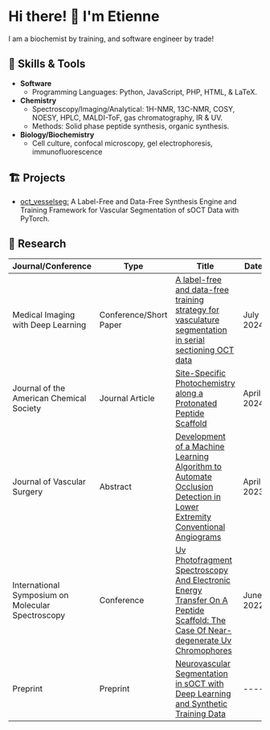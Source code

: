 # Hi there! 👋 I'm Etienne

I am a biochemist by training, and software engineer by trade! 

## 🚀 Skills & Tools

- **Software**
  - Programming Languages: Python, JavaScript, PHP, HTML, & LaTeX.
- **Chemistry**
  - Spectroscopy/Imaging/Analytical: 1H-NMR, 13C-NMR, COSY, NOESY, HPLC, MALDI-ToF, gas chromatography, IR & UV.
  - Methods: Solid phase peptide synthesis, organic synthesis.
- **Biology/Biochemistry**
    - Cell culture, confocal microscopy, gel electrophoresis, immunofluorescence

## 🏗️ Projects
- [oct_vesselseg:](https://github.com/EtienneChollet/oct_vesselseg) A Label-Free and Data-Free Synthesis Engine and Training Framework for Vascular Segmentation of sOCT Data with PyTorch.

## 📜 Research

| Journal/Conference                                               | Type        | Title      |   Date    |
| --------------------------------------------------------------   | ----------- |----------- | --------- |
| Medical Imaging with Deep Learning                               | Conference/Short Paper |[A label-free and data-free training strategy for vasculature segmentation in serial sectioning OCT data](https://openreview.net/forum?id=j8v7qc5bof&referrer=%5Bthe%20profile%20of%20Etienne%20Chollet%5D(%2Fprofile%3Fid%3D~Etienne_Chollet1)) | July 2024 |
| Journal of the American Chemical Society                         | Journal Article | [Site-Specific Photochemistry along a Protonated Peptide Scaffold](https://pubs.acs.org/doi/abs/10.1021/jacs.4c01576) | April 2024 |
| Journal of Vascular Surgery                                      | Abstract |[Development of a Machine Learning Algorithm to Automate Occlusion Detection in Lower Extremity Conventional Angiograms](https://www.jvascsurg.org/article/S0741-5214(23)00154-4/fulltext) | April 2023 |
| International Symposium on Molecular Spectroscopy                | Conference  | [Uv Photofragment Spectroscopy And Electronic Energy Transfer On A Peptide Scaffold: The Case Of Near-degenerate Uv Chromophores](https://www.ideals.illinois.edu/items/125986) | June 2022
| Preprint                                                         | Preprint | [Neurovascular Segmentation in sOCT with Deep Learning and Synthetic Training Data](https://arxiv.org/abs/2407.01419v1)  | ---- |
